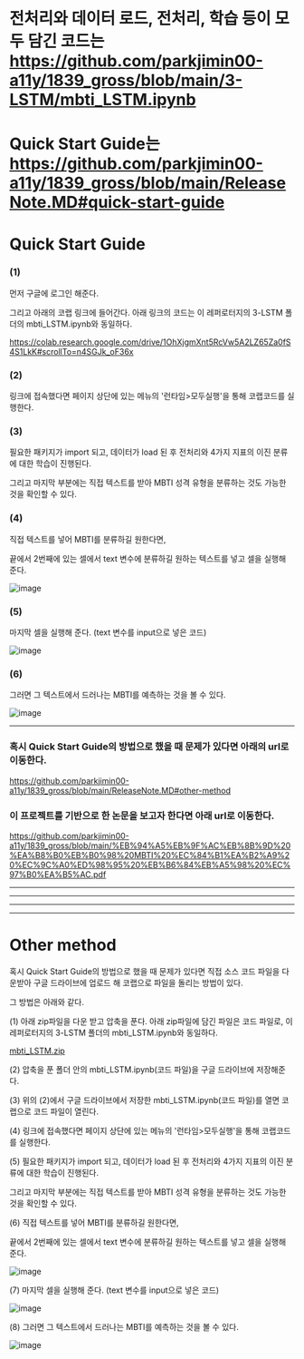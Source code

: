 # 전처리와 데이터 로드, 전처리, 학습 등이 모두 담긴 코드는 https://github.com/parkjimin00-a11y/1839_gross/blob/main/3-LSTM/mbti_LSTM.ipynb

# Quick Start Guide는 https://github.com/parkjimin00-a11y/1839_gross/blob/main/ReleaseNote.MD#quick-start-guide

# Quick Start Guide


### (1) 
먼저 구글에 로그인 해준다. 

그리고 아래의 코랩 링크에 들어간다. 아래 링크의 코드는 이 레퍼로터지의 3-LSTM 폴더의 mbti_LSTM.ipynb와 동일하다.

https://colab.research.google.com/drive/1OhXjgmXnt5RcVw5A2LZ65Za0fS4S1LkK#scrollTo=n4SGJk_oF36x

### (2)
링크에 접속했다면 페이지 상단에 있는 메뉴의 '런타임>모두실행'을 통해 코랩코드를 실행한다.

### (3) 
필요한 패키지가 import 되고, 데이터가 load 된 후 전처리와 4가지 지표의 이진 분류에 대한 학습이 진행된다.

그리고 마지막 부분에는 직접 텍스트를 받아 MBTI 성격 유형을 분류하는 것도 가능한 것을 확인할 수 있다.

### (4) 
직접 텍스트를 넣어 MBTI를 분류하길 원한다면, 
   
   끝에서 2번째에 있는 셀에서 text 변수에 분류하길 원하는 텍스트를 넣고 셀을 실행해 준다.

![image](https://user-images.githubusercontent.com/90343909/172704181-3031e1ff-9f8c-448c-a495-b387a6637988.png)



### (5) 
마지막 셀을 실행해 준다. (text 변수를 input으로 넣은 코드)

![image](https://user-images.githubusercontent.com/90343909/172704350-206fb1eb-4085-4ea4-9362-cd85fb9990a1.png)




### (6) 
그러면 그 텍스트에서 드러나는 MBTI를 예측하는 것을 볼 수 있다.

![image](https://user-images.githubusercontent.com/90343909/172704489-aca5aa55-ef04-4af2-8a26-9d44e87fc1d7.png)

----------------
### 혹시 Quick Start Guide의 방법으로 했을 때 문제가 있다면 아래의 url로 이동한다. 

https://github.com/parkjimin00-a11y/1839_gross/blob/main/ReleaseNote.MD#other-method

### 이 프로젝트를 기반으로 한 논문을 보고자 한다면 아래 url로 이동한다.

https://github.com/parkjimin00-a11y/1839_gross/blob/main/%EB%94%A5%EB%9F%AC%EB%8B%9D%20%EA%B8%B0%EB%B0%98%20MBTI%20%EC%84%B1%EA%B2%A9%20%EC%9C%A0%ED%98%95%20%EB%B6%84%EB%A5%98%20%EC%97%B0%EA%B5%AC.pdf


------------------------------------------------------------------------------------------------------------------

------------------------------------------------------------------------------------------------------------------

------------------------------------------------------------------------------------------------------------------

------------------------------------------------------------------------------------------------------------------



# Other method

혹시 Quick Start Guide의 방법으로 했을 때 문제가 있다면 직접 소스 코드 파일을 다운받아 구글 드라이브에 업로드 해 코랩으로 파일을 돌리는 방법이 있다.

그 방법은 아래와 같다.

(1) 아래 zip파일을 다운 받고 압축을 푼다. 아래 zip파일에 담긴 파일은 코드 파일로, 이 레퍼로터지의 3-LSTM 폴더의 mbti_LSTM.ipynb와 동일하다.

[mbti_LSTM.zip](https://github.com/parkjimin00-a11y/1839_gross/files/8864295/mbti_LSTM.zip)

(2) 압축을 푼 폴더 안의 mbti_LSTM.ipynb(코드 파일)을 구글 드라이브에 저장해준다.

(3) 위의 (2)에서 구글 드라이브에서 저장한 mbti_LSTM.ipynb(코드 파일)를 열면 코랩으로 코드 파일이 열린다.

(4) 링크에 접속했다면 페이지 상단에 있는 메뉴의 '런타임>모두실행'을 통해 코랩코드를 실행한다.

(5) 필요한 패키지가 import 되고, 데이터가 load 된 후 전처리와 4가지 지표의 이진 분류에 대한 학습이 진행된다.

그리고 마지막 부분에는 직접 텍스트를 받아 MBTI 성격 유형을 분류하는 것도 가능한 것을 확인할 수 있다.

(6) 직접 텍스트를 넣어 MBTI를 분류하길 원한다면, 
   
   끝에서 2번째에 있는 셀에서 text 변수에 분류하길 원하는 텍스트를 넣고 셀을 실행해 준다.

![image](https://user-images.githubusercontent.com/90343909/172704181-3031e1ff-9f8c-448c-a495-b387a6637988.png)



(7) 마지막 셀을 실행해 준다. (text 변수를 input으로 넣은 코드)

![image](https://user-images.githubusercontent.com/90343909/172704350-206fb1eb-4085-4ea4-9362-cd85fb9990a1.png)




(8) 그러면 그 텍스트에서 드러나는 MBTI를 예측하는 것을 볼 수 있다.

![image](https://user-images.githubusercontent.com/90343909/172704489-aca5aa55-ef04-4af2-8a26-9d44e87fc1d7.png)

